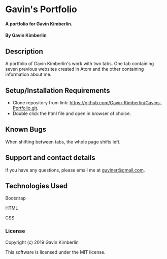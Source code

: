 # Gavin's Portfolio

#### A portfolio for Gavin Kimberlin.

#### By Gavin Kimberlin

## Description

A portfolio of Gavin Kimberlin's work with two tabs. One tab containing seven previous websites created in Atom and the other containing information about me.

## Setup/Installation Requirements

* Clone repository from link: https://github.com/Gavin-Kimberlin/Gavins-Portfolio.git.
* Double click the html file and open in browser of choice.

## Known Bugs

When shifting between tabs, the whole page shifts left.

## Support and contact details

If you have any questions, please email me at guviner@gmail.com.

## Technologies Used

Bootstrap

HTML

CSS

### License

Copyright (c) 2019 Gavin Kimberlin

This software is licensed under the MIT license.
